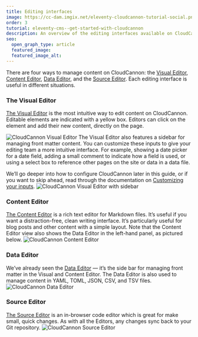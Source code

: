 ```yaml
---
title: Editing interfaces
image: https://cc-dam.imgix.net/eleventy-cloudcannon-tutorial-social.png
order: 3
tutorial: eleventy-cms--get-started-with-cloudcannon
description: An overview of the editing interfaces available on CloudCannon.
seo:
  open_graph_type: article
  featured_image:
  featured_image_alt:
---
```


There are four ways to manage content on CloudCannon: the [Visual Editor](https://cloudcannon.com/documentation/articles/introducing-the-visual-editor/), [Content Editor](https://cloudcannon.com/documentation/articles/introducing-the-content-editor/), [Data Editor](https://cloudcannon.com/documentation/articles/introducing-the-data-editor/), and the [Source Editor](https://cloudcannon.com/documentation/articles/introducing-the-source-editor/). Each editing interface is useful in different situations.

### The Visual Editor

[The Visual Editor](https://cloudcannon.com/documentation/articles/introducing-the-visual-editor/?ssg=Hugo) is the most intuitive way to edit content on CloudCannon. Editable elements are indicated with a yellow box. Editors can click on the element and add their new content, directly on the page.

![CloudCannon Visual Editor](https://cc-dam.imgix.net/cloudcannon-eleventy-editors-visual.jpg)
 The Visual Editor also features a sidebar for managing front matter content. You can customize these inputs to give your editing team a more intuitive interface. For example, showing a date picker for a date field, adding a small comment to indicate how a field is used, or using a select box to reference other pages on the site or data in a data file.

We’ll go deeper into how to configure CloudCannon later in this guide, or if you want to skip ahead, read through the documentation on [Customizing your inputs](https://cloudcannon.com/documentation/articles/how-to-choose-what-input-is-used-in-the-data-editor/).
![CloudCannon Visual Editor with sidebar](https://cc-dam.imgix.net/cloudcannon-eleventy-editors-visual2.jpg)

### Content Editor

[The Content Editor](https://cloudcannon.com/documentation/articles/introducing-the-content-editor/?ssg=Hugo) is a rich text editor for Markdown files. It’s useful if you want a distraction-free, clean writing interface. It’s particularly useful for blog posts and other content with a simple layout. Note that the Content Editor view also shows the Data Editor in the left-hand panel, as pictured below.
![CloudCannon Content Editor](https://cc-dam.imgix.net/cloudcannon-eleventy-editors-content.jpg)

### Data Editor

We’ve already seen the [Data Editor](https://cloudcannon.com/documentation/articles/introducing-the-data-editor/) — it’s the side bar for managing front matter in the Visual and Content Editor. The Data Editor is also used to manage content in YAML, TOML, JSON, CSV, and TSV files.
![CloudCannon Data Editor](https://cc-dam.imgix.net/cloudcannon-eleventy-editors-data.jpg)

### Source Editor

[The Source Editor](https://cloudcannon.com/documentation/articles/introducing-the-source-editor/?ssg=Hugo) is an in-browser code editor which is great for make small, quick changes. As with all the Editors, any changes sync back to your Git repository.
![CloudCannon Source Editor](https://cc-dam.imgix.net/cloudcannon-eleventy-editors-source.jpg)
 